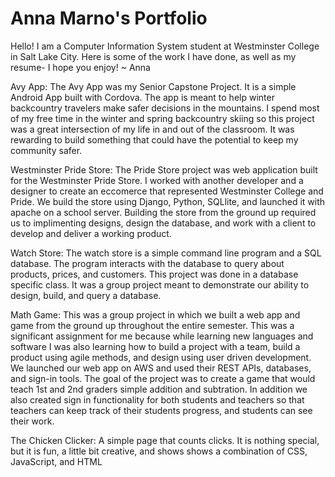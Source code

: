 # Anna Marno's Portfolio

Hello!
I am a Computer Information System student at Westminster College in Salt Lake City.
Here is some of the work I have done, as well as my resume- I hope you enjoy!
~ Anna

Avy App: The Avy App was my Senior Capstone Project. It is a simple Android App built with Cordova. The app is meant to help winter backcountry travelers make safer decisions in the mountains. I spend most of my free time in the winter and spring backcountry skiing so this project was a great intersection of my life in and out of the classroom. It was rewarding to build something that could have the potential to keep my community safer. 

Westminster Pride Store: The Pride Store project was web application built for the Westminster Pride Store. I worked with another developer and a designer to create an eccomerce that represented Westminster College and Pride. We build the store using Django, Python, SQLlite, and launched it with apache on a school server. Building the store from the ground up required us to implimenting designs, design the database, and work with a client to develop and deliver a working product. 

Watch Store: The watch store is a simple command line program and a SQL database. The program interacts with the database to query about products, prices, and customers. This project was done in a database specific class. It was a group project meant to demonstrate our ability to design, build, and query a database. 

Math Game: This was a group project in which we built a web app and game from the ground up throughout the entire semester. This was a significant assignment for me because while learning new languages and software I was also learning how to build a project with a team, build a product using agile methods, and design using user driven development. We launched our web app on AWS and used their REST APIs, databases, and sign-in tools. 
The goal of the project was to create a game that would teach 1st and 2nd graders simple addition and subtration. In addition we also created sign in functionality for both students and teachers so that teachers can keep track of their students progress, and students can see their work. 


The Chicken Clicker: A simple page that counts clicks. It is nothing special, but it is fun, a little bit creative, and shows shows a combination of CSS, JavaScript, and HTML 

